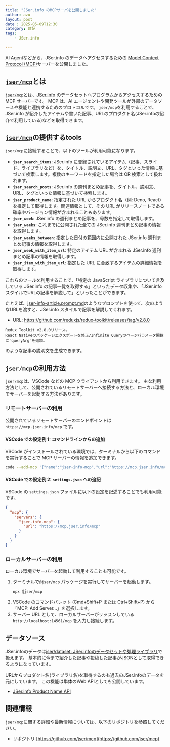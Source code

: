 ```yaml
---
title: "JSer.info のMCPサーバを公開しました"
author: azu
layout: post
date : 2025-05-09T12:30
category: 雑記
tags:
    - JSer.info

---
```


AI Agentなどから、JSer.info のデータへアクセスするための [Model Context Protocol (MCP)](https://modelcontextprotocol.io/introduction)サーバーを公開しました。

## [`jser/mcp`](https://github.com/jser/mcp)とは

[`jser/mcp`](https://github.com/jser/mcp)とは、[JSer.info](http://JSer.info) のデータセットへプログラムからアクセスするための MCP サーバーです。
MCP は、AI エージェントや開発ツールが外部のデータソースや機能と連携するためのプロトコルです。
`jser/mcp`を利用することで、JSer.info が紹介したアイテムや書いた記事、URLのプロダクト名(JSer.infoの紹介で利用している)などを取得できます。

## [`jser/mcp`](https://github.com/jser/mcp)の提供するtools

`jser/mcp`に接続することで、以下のツールが利用可能になります。

- **`jser_search_items`**: JSer.info に登録されているアイテム（記事、スライド、ライブラリなど）を、タイトル、説明文、URL、タグといった情報に基づいて検索します。複数のキーワードを指定した場合は OR 検索として扱われます。
- **`jser_search_posts`**: JSer.info の週刊まとめ記事を、タイトル、説明文、URL、タグといった情報に基づいて検索します。
- **`jser_product_name`**: 指定された URL からプロダクト名（例: Deno, React）を推定して取得します。関連情報として、その URL がリリースノートである確率やバージョン情報が含まれることもあります。
- **`jser_week`**: JSer.info の週刊まとめ記事を、号数を指定して取得します。
- **`jser_weeks`**: これまでに公開された全ての JSer.info 週刊まとめ記事の情報を取得します。
- **`jser_weeks_between`**: 指定した日付の範囲内に公開された JSer.info 週刊まとめ記事の情報を取得します。
- **`jser_week_with_item_url`**: 特定のアイテム URL が含まれる JSer.info 週刊まとめ記事の情報を取得します。
- **`jser_item_with_item_url`**: 指定した URL に合致するアイテムの詳細情報を取得します。

これらのツールを利用することで、「特定の JavaScript ライブラリについて言及している JSer.info の記事一覧を取得する」といったデータ収集や、「JSer.infoスタイルでURLの記事を解説して」といったことができます。

たとえば、[jser-info-article.prompt.md](https://github.com/jser/jser.info/blob/gh-pages/.github/prompts/jser-info-article.prompt.md)のようなプロンプトを使って、次のようなURLを渡すと、JSer.info スタイルで記事を解説してくれます。

- URL: https://github.com/reduxjs/redux-toolkit/releases/tag/v2.8.0

```
Redux Toolkit v2.8.0リリース。  
React Nativeのパッケージエクスポートを修正/Infinite Queryのページパラメータ関数に`queryArg`を追加。
```

のような記事の説明文を生成できます。

## `jser/mcp`の利用方法

`jser/mcp`は、VSCode などの MCP クライアントから利用できます。
主な利用方法として、公開されているリモートサーバーへ接続する方法と、ローカル環境でサーバーを起動する方法があります。

### リモートサーバーの利用

公開されているリモートサーバーのエンドポイントは `https://mcp.jser.info/mcp` です。

#### VSCode での設定例 1: コマンドラインからの追加

VSCode がインストールされている環境では、ターミナルから以下のコマンドを実行することで MCP サーバーの情報を追加できます。

```bash
code --add-mcp '{"name":"jser-info-mcp","url":"https://mcp.jser.info/mcp"}'
```

#### VSCode での設定例 2: `settings.json` への追記

VSCode の `settings.json` ファイルに以下の設定を記述することでも利用可能です。

```json
{
  "mcp": {
    "servers": {
      "jser-info-mcp": {
        "url": "https://mcp.jser.info/mcp"
      }
    }
  }
}
```

### ローカルサーバーの利用

ローカル環境でサーバーを起動して利用することも可能です。

1.  ターミナルで`@jser/mcp` パッケージを実行してサーバーを起動します。
    ```bash
    npx @jser/mcp
    ```
2.  VSCode のコマンドパレット (Cmd+Shift+P または Ctrl+Shift+P) から「MCP: Add Server...」を選択します。
3.  サーバー URL として、ローカルサーバーがリッスンしている `http://localhost:14561/mcp` を入力し接続します。

## データソース

JSer.infoのデータは[jser/dataset: JSer.infoのデータセットや処理ライブラリ](https://github.com/jser/dataset)で扱えます。
基本的に今まで紹介した記事や投稿した記事がJSONとして取得できるようになっています。

URLからプロダクト名(ライブラリ名)を取得するのも過去のJSer.infoのデータを元にしています。
この機能は単体のWeb APIとしても公開しています。

- [JSer.info Product Name API](https://github.com/jser/product-name)

## 関連情報

`jser/mcp`に関する詳細や最新情報については、以下のリポジトリを参照してください。

- リポジトリ [https://github.com/jser/mcp](https://github.com/jser/mcp)
